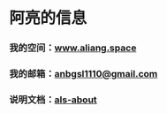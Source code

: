 # 阿亮的信息
### 我的空间：www.aliang.space
### 我的邮箱：anbgsl1110@gmail.com
### 说明文档：[als-about](http:114.215.158.176:8080/anbgsl1110.github.io/diary/als-about.html)
